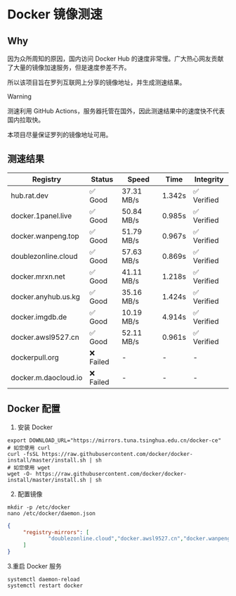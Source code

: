 # Docker 镜像测速

## Why

因为众所周知的原因，国内访问 Docker Hub 的速度非常慢。广大热心网友贡献了大量的镜像加速服务，但是速度参差不齐。


所以该项目旨在罗列互联网上分享的镜像地址，并生成测速结果。

> [!WARNING]
> 测速利用 GitHub Actions，服务器托管在国外，因此测速结果中的速度快不代表国内拉取快。
>

本项目尽量保证罗列的镜像地址可用。

## 测速结果

| Registry | Status | Speed | Time | Integrity |
|----------|--------|-------|------|-----------|
| hub.rat.dev | ✅ Good | 37.31 MB/s | 1.342s | ✅ Verified |
| docker.1panel.live | ✅ Good | 50.84 MB/s | 0.985s | ✅ Verified |
| docker.wanpeng.top | ✅ Good | 51.79 MB/s | 0.967s | ✅ Verified |
| doublezonline.cloud | ✅ Good | 57.63 MB/s | 0.869s | ✅ Verified |
| docker.mrxn.net | ✅ Good | 41.11 MB/s | 1.218s | ✅ Verified |
| docker.anyhub.us.kg | ✅ Good | 35.16 MB/s | 1.424s | ✅ Verified |
| docker.imgdb.de | ✅ Good | 10.19 MB/s | 4.914s | ✅ Verified |
| docker.awsl9527.cn | ✅ Good | 52.11 MB/s | 0.961s | ✅ Verified |
| dockerpull.org | ❌ Failed | - | - | - |
| docker.m.daocloud.io | ❌ Failed | - | - | - |

## Docker 配置

1. 安装 Docker
```shell
export DOWNLOAD_URL="https://mirrors.tuna.tsinghua.edu.cn/docker-ce"
# 如您使用 curl
curl -fsSL https://raw.githubusercontent.com/docker/docker-install/master/install.sh | sh
# 如您使用 wget
wget -O- https://raw.githubusercontent.com/docker/docker-install/master/install.sh | sh
```

2. 配置镜像

```shell
mkdir -p /etc/docker
nano /etc/docker/daemon.json
```

```json
{
     "registry-mirrors": [
             "doublezonline.cloud","docker.awsl9527.cn","docker.wanpeng.top"
     ]
}
```

 3.重启 Docker 服务
```shell
systemctl daemon-reload
systemctl restart docker
```
